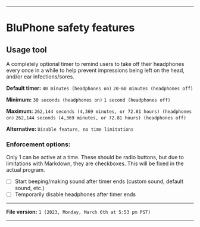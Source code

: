 
***

# BluPhone safety features

## Usage tool

A completely optional timer to remind users to take off their headphones every once in a while to help prevent impressions being left on the head, and/or ear infections/sores.

**Default timer:** `40 minutes (headphones on)` `20-60 minutes (headphones off)`

**Minimum:** `30 seconds (headphones on)` `1 second (headphones off)`

**Maximum:** `262,144 seconds (4,369 minutes, or 72.81 hours) (headphones on)` `262,144 seconds (4,369 minutes, or 72.81 hours) (headphones off)`

**Alternative:** `Disable feature, no time limitations`

### Enforcement options:

Only 1 can be active at a time. These should be radio buttons, but due to limitations with Markdown, they are checkboxes. This will be fixed in the actual program.

- [ ] Start beeping/making sound after timer ends (custom sound, default sound, etc.)
- [ ] Temporarily disable headphones after timer ends

***

**File version:** `1 (2023, Monday, March 6th at 5:53 pm PST)`

***
